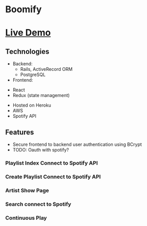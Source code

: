# Boomify

# [Live Demo](https://boomify.herokuapp.com/#/)

## Technologies
* Backend: 
  - Rails, ActiveRecord ORM
  - PostgreSQL
* Frontend: 
 - React
 - Redux (state management)
* Hosted on Heroku
* AWS 
* Spotify API

## Features
* Secure frontend to backend user authentication using BCrypt
* TODO: Oauth with spotify? 

### Playlist Index Connect to Spotify API

### Create Playlist Connect to Spotify API

### Artist Show Page

### Search connect to Spotify

### Continuous Play

